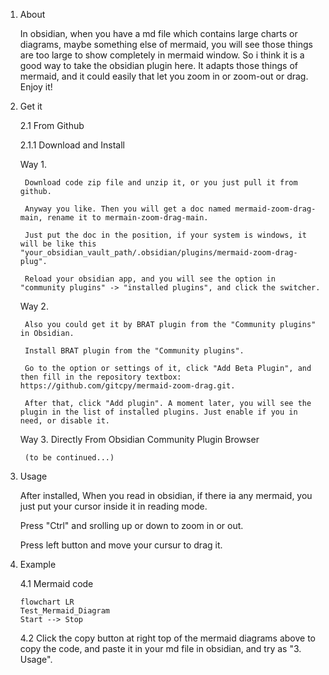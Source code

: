 1. About
   
	In obsidian, when you have a md file which contains large charts or diagrams, maybe something else of mermaid, you will see those things are too large to show completely in mermaid window. 
	So i think it is a good way to take the obsidian plugin here. It adapts those things of mermaid, and it could easily that let you zoom in or zoom-out or drag. Enjoy it!
	
2. Get it
   
	2.1 From Github
	
	2.1.1 Download and Install
	
 	Way 1.
	
	 	Download code zip file and unzip it, or you just pull it from github.
	 
		Anyway you like. Then you will get a doc named mermaid-zoom-drag-main, rename it to mermain-zoom-drag-main.
		
		Just put the doc in the position, if your system is windows, it will be like this "your_obsidian_vault_path/.obsidian/plugins/mermaid-zoom-drag-plug".
		
		Reload your obsidian app, and you will see the option in "community plugins" -> "installed plugins", and click the switcher.

   	Way 2.

	   	Also you could get it by BRAT plugin from the "Community plugins" in Obsidian.
	   	
	   	Install BRAT plugin from the "Community plugins".
	   
		Go to the option or settings of it, click "Add Beta Plugin", and then fill in the repository textbox: https://github.com/gitcpy/mermaid-zoom-drag.git.
	
	   	After that, click "Add plugin". A moment later, you will see the plugin in the list of installed plugins. Just enable if you in need, or disable it.
 
	Way 3. 
		Directly From Obsidian Community Plugin Browser
   
		(to be continued...)
		
3. Usage
	
	After installed, When you read in obsidian, if there ia any mermaid, you just put your cursor inside it in reading mode.
	
	Press "Ctrl" and srolling up or down to zoom in or out.

	Press left button and move your cursur to drag it.

4. Example

   	4.1 Mermaid code

	```mermaid
	flowchart LR
	Test_Mermaid_Diagram
	Start --> Stop
	```

	4.2 Click the copy button at right top of the mermaid diagrams above to copy the code, and paste it in your md file in obsidian, and try as "3. Usage".
